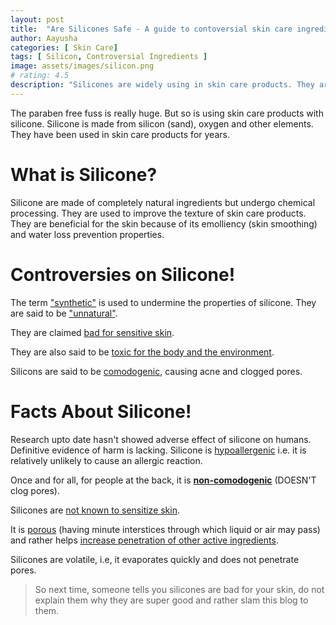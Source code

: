 ```yaml
---
layout: post
title:  "Are Silicones Safe - A guide to contoversial skin care ingredient!"
author: Aayusha
categories: [ Skin Care]
tags: [ Silicon, Controversial Ingredients ]
image: assets/images/silicon.png
# rating: 4.5
description: "Silicones are widely using in skin care products. They are made of completely natural ingredients but undergo chemical processing. They are used to improve the texture of skin care products. They are beneficial for the skin because of its emolliency (skin smoothing) and water loss prevention properties."
---
```


The paraben free fuss is really huge. But so is using skin care products with silicone. Silicone is made from silicon (sand), oxygen and other elements. They have been used in skin care products for years.

# What is Silicone?
Silicone are made of completely natural ingredients but undergo chemical processing. They are used to improve the texture of skin care products. They are beneficial for the skin because of its emolliency (skin smoothing) and water loss prevention properties.

# Controversies on Silicone!
The term <u>"synthetic"</u> is used to undermine the properties of silicone. They are said to be <u>"unnatural"</u>.

They are claimed <u>bad for sensitive skin</u>.

They are also said to be <u>toxic for the body and the environment</u>.

Silicons are said to be <u>comodogenic</u>, causing acne and clogged pores.

# Facts About Silicone!
Research upto date hasn't showed adverse effect of silicone on humans. Definitive evidence of harm is lacking. Silicone is <u>hypoallergenic</u> i.e. it is relatively unlikely to cause an allergic reaction.

Once and for all, for people at the back, it is **<u>non-comodogenic</u>** (DOESN'T clog pores).

Silicones are <u>not known to sensitize skin</u>. 

It is <u>porous</u> (having minute interstices through which liquid or air may pass) and rather helps <u>increase penetration of other active ingredients</u>.

Silicones are volatile, i.e, it evaporates quickly and does not penetrate pores.

> So next time, someone tells you silicones are bad for your skin, do not explain them why they are super good and rather slam this blog to them.


